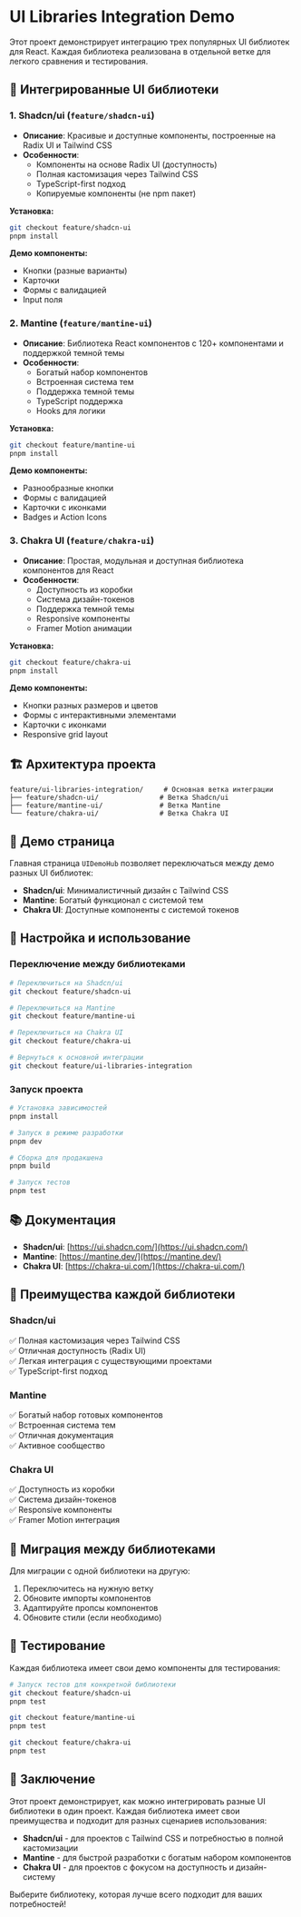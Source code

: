 # UI Libraries Integration Demo

Этот проект демонстрирует интеграцию трех популярных UI библиотек для React. Каждая библиотека реализована в отдельной ветке для легкого сравнения и тестирования.

## 🚀 Интегрированные UI библиотеки

### 1. Shadcn/ui (`feature/shadcn-ui`)
- **Описание**: Красивые и доступные компоненты, построенные на Radix UI и Tailwind CSS
- **Особенности**: 
  - Компоненты на основе Radix UI (доступность)
  - Полная кастомизация через Tailwind CSS
  - TypeScript-first подход
  - Копируемые компоненты (не npm пакет)

**Установка:**
```bash
git checkout feature/shadcn-ui
pnpm install
```

**Демо компоненты:**
- Кнопки (разные варианты)
- Карточки
- Формы с валидацией
- Input поля

### 2. Mantine (`feature/mantine-ui`)
- **Описание**: Библиотека React компонентов с 120+ компонентами и поддержкой темной темы
- **Особенности**:
  - Богатый набор компонентов
  - Встроенная система тем
  - Поддержка темной темы
  - TypeScript поддержка
  - Hooks для логики

**Установка:**
```bash
git checkout feature/mantine-ui
pnpm install
```

**Демо компоненты:**
- Разнообразные кнопки
- Формы с валидацией
- Карточки с иконками
- Badges и Action Icons

### 3. Chakra UI (`feature/chakra-ui`)
- **Описание**: Простая, модульная и доступная библиотека компонентов для React
- **Особенности**:
  - Доступность из коробки
  - Система дизайн-токенов
  - Поддержка темной темы
  - Responsive компоненты
  - Framer Motion анимации

**Установка:**
```bash
git checkout feature/chakra-ui
pnpm install
```

**Демо компоненты:**
- Кнопки разных размеров и цветов
- Формы с интерактивными элементами
- Карточки с иконками
- Responsive grid layout

## 🏗️ Архитектура проекта

```
feature/ui-libraries-integration/     # Основная ветка интеграции
├── feature/shadcn-ui/               # Ветка Shadcn/ui
├── feature/mantine-ui/              # Ветка Mantine
└── feature/chakra-ui/               # Ветка Chakra UI
```

## 📱 Демо страница

Главная страница `UIDemoHub` позволяет переключаться между демо разных UI библиотек:

- **Shadcn/ui**: Минималистичный дизайн с Tailwind CSS
- **Mantine**: Богатый функционал с системой тем
- **Chakra UI**: Доступные компоненты с системой токенов

## 🔧 Настройка и использование

### Переключение между библиотеками

```bash
# Переключиться на Shadcn/ui
git checkout feature/shadcn-ui

# Переключиться на Mantine
git checkout feature/mantine-ui

# Переключиться на Chakra UI
git checkout feature/chakra-ui

# Вернуться к основной интеграции
git checkout feature/ui-libraries-integration
```

### Запуск проекта

```bash
# Установка зависимостей
pnpm install

# Запуск в режиме разработки
pnpm dev

# Сборка для продакшена
pnpm build

# Запуск тестов
pnpm test
```

## 📚 Документация

- **Shadcn/ui**: [https://ui.shadcn.com/](https://ui.shadcn.com/)
- **Mantine**: [https://mantine.dev/](https://mantine.dev/)
- **Chakra UI**: [https://chakra-ui.com/](https://chakra-ui.com/)

## 🎯 Преимущества каждой библиотеки

### Shadcn/ui
✅ Полная кастомизация через Tailwind CSS  
✅ Отличная доступность (Radix UI)  
✅ Легкая интеграция с существующими проектами  
✅ TypeScript-first подход  

### Mantine
✅ Богатый набор готовых компонентов  
✅ Встроенная система тем  
✅ Отличная документация  
✅ Активное сообщество  

### Chakra UI
✅ Доступность из коробки  
✅ Система дизайн-токенов  
✅ Responsive компоненты  
✅ Framer Motion интеграция  

## 🔄 Миграция между библиотеками

Для миграции с одной библиотеки на другую:

1. Переключитесь на нужную ветку
2. Обновите импорты компонентов
3. Адаптируйте пропсы компонентов
4. Обновите стили (если необходимо)

## 🧪 Тестирование

Каждая библиотека имеет свои демо компоненты для тестирования:

```bash
# Запуск тестов для конкретной библиотеки
git checkout feature/shadcn-ui
pnpm test

git checkout feature/mantine-ui
pnpm test

git checkout feature/chakra-ui
pnpm test
```

## 📝 Заключение

Этот проект демонстрирует, как можно интегрировать разные UI библиотеки в один проект. Каждая библиотека имеет свои преимущества и подходит для разных сценариев использования:

- **Shadcn/ui** - для проектов с Tailwind CSS и потребностью в полной кастомизации
- **Mantine** - для быстрой разработки с богатым набором компонентов
- **Chakra UI** - для проектов с фокусом на доступность и дизайн-систему

Выберите библиотеку, которая лучше всего подходит для ваших потребностей! 